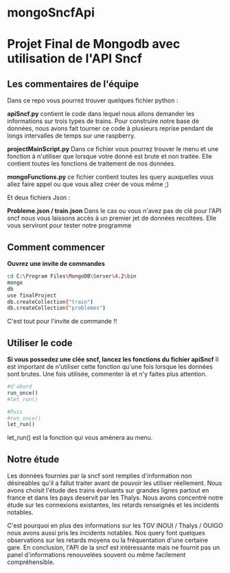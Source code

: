 # mongoSncfApi
# Projet Final de Mongodb avec utilisation de l'API Sncf

## Les commentaires de l'équipe

Dans ce repo vous pourrez trouver quelques fichier python : 

**apiSncf.py** contient le code dans lequel nous allons demander les informations sur trois types de trains. Pour construire notre base de données, nous avons fait tourner ce code à plusieurs reprise pendant de longs intervalles de temps sur une raspberry.

**projectMainScript.py** Dans ce fichier vous pourrez trouver le menu et une fonction à n'utiliser que lorsque votre donné est brute et non traitée. Elle contient toutes les fonctions de traitement de nos données.

**mongoFunctions.py** ce fichier contient toutes les query auxquelles vous allez faire appel ou que vous allez créer de vous même ;)

Et deux fichiers Json : 

**Probleme.json / train.json** Dans le cas ou vous n'avez pas de clé pour l'API sncf nous vous laissons accès à un premier jet de données recoltées. Elle vous serviront pour tester notre programme

## Comment commencer 
**Ouvrez une invite de commandes**

```bash
cd C:\Program Files\MongoDB\Server\4.2\bin
mongo
db
use finalProject
db.createCollection("train")
db.createCollection("problemes")
```
C'est tout pour l'invite de commande !!

## Utiliser le code
**Si vous possedez une clée sncf, lancez les fonctions du fichier apiSncf**
Il est important de n'utiliser cette fonction qu'une fois lorsque les données sont brutes. Une fois utilisée, commenter là et n'y faites plus attention.

```python
#d'abord 
run_once()
#let_run()

#Puis
#run_once()
let_run()
```
let_run() est la fonction qui vous amènera au menu.

## Notre étude
Les données fournies par la sncf sont remplies d'information non désireables qu'il a fallut traiter avant de pouvoir les utiliser réellement.
Nous avons choisit l'étude des trains évoluants sur grandes lignes partout en france et dans les pays deservit par les Thalys.
Nous avons concentré notre étude sur les connexions existantes, les retards renseignés et les incidents notables.

C'est pourquoi en plus des informations sur les TGV INOUI / Thalys / OUIGO nous avons aussi pris les incidents notables.
Nos query font quelques observations sur les retards moyens ou la fréquentation d'une certaine gare.
En conclusion, l'API de la sncf est intéressante mais ne fournit pas un panel d'informations renouvelées souvent ou même facilement compréhensible. 
